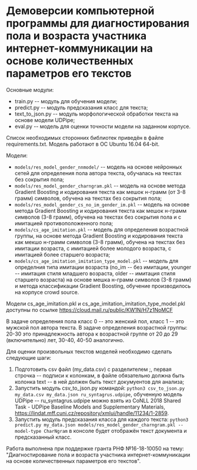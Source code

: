 # Демоверсии компьютерной программы для диагностирования пола и возраста участника интернет-коммуникации на основе количественных параметров его текстов

Основные модули:
- train.py -- модуль для обучения модели;
- predict.py -- модуль предсказания класс для текста;
- text_to_json.py -- модуль морфологической обработки текста на основе модели UDPipe;
- eval.py -- модель для оценки точности модели на заданном корпусе.

Список необходимых сторонних библиотек приведён в файле requirements.txt.
Модель работают в ОС Ubuntu 16.04 64-bit.

Модели:
- `models/res_model_gender_nnmodel/` -- модель на основе нейронных сетей для определения пола автора текста, обучалась на текстах без сокрытия пола;
- `models/res_model_gender_charngram.pkl` -- модель на основе метода Gradient Boosting и кодирования текста как мешок н-грамм (от 3-8 грамм) символов, обучена на текстах без сокрытия пола;
- `models/res_model_gender_cs_no_im_gender_im.pkl` -- модель на основе метода Gradient Boosting и кодирования текста как мешок н-грамм символов (3-8 грамм), обучена на текстах без сокрытия пола и с имитацией противоположенного пола;
- `models/cs_age_imitation.pkl` -- модель для определения возрастной группы, на основе метода Gradient Boosting и кодирования текста как мекшо н-грамм символов (3-8 грамм), обучена на текстах без имитации возраста, с имитацией более молодого возраста, с имитацией более старшего возраста;
- `models/cs_age_imitation_imitation_type_model.pkl` -- модель для определния типа имитации возраста (no_im -- без имитации, younger -- имитация стиля младшего возраста, older -- имитация стиля старшего возраста) на основе мешка н-грамм символов (3-8 грамм) и метода классификации Gradient Boosting, обучение производилось на корпусе crowd source.

Модели cs_age_imitation.pkl и cs_age_imitation_imitation_type_model.pkl доступны по ссылке https://cloud.mail.ru/public/KW1N/H7z1NoMCF

В задаче определения пола класс 0 -- это женский пол, класс 1 -- это мужской пол автора текста.
В задаче определения возрастной группы: 20-30 это принадлежность автора к возрастной группе от 20 до 29 (включительно) лет, 30-40, 40-50 аналогично.

Для оценки произвольных текстов моделей необходимо сделать следующие шаги:
1. Подготовить csv файл (my_data.csv) с разделителем ;, первая строчка -- подписи к колонкам, в файле обязательно должна быть колонка text -- в ней должен быть текст докумуентов для анализа;
2. Запустить модуль csv_to_json.py командой: `python3 csv_to_json.py my_data.csv my_data.json ru_syntagrus.udpipe`, обученную модель UDPipe -- ru_syntagrus.udpipe можно взять из CoNLL 2018 Shared Task - UDPipe Baseline Models and Supplementary Materials, https://lindat.mff.cuni.cz/repository/xmlui/handle/11234/1-2859.
3. Запустить модуль предсказания класса для каждого текста: `python3 predict.py my_data.json models/res_model_gender_charngram.pkl --model-type CharNgram` в консоле будет отображён текст документа и предсказанный класс.  

Работа выполнена при поддержке гранта РНФ №16-18-10050 на тему: "Диагностирование пола и возраста участника интернет-коммуникации на основе количественных параметров его текстов".